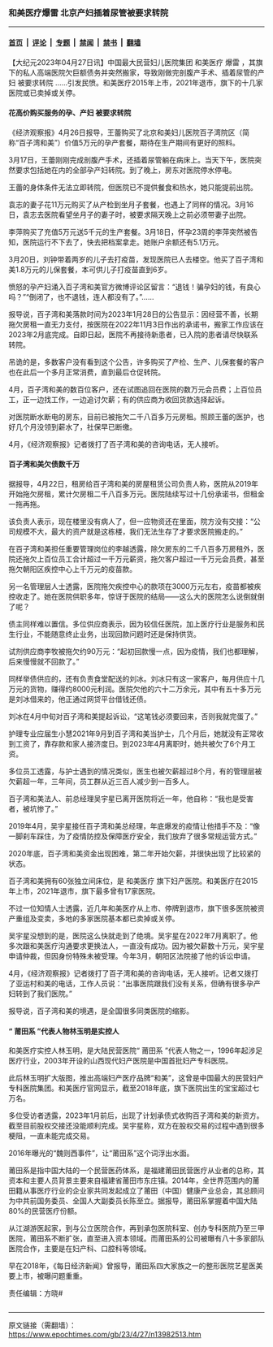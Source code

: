 ### 和美医疗爆雷 北京产妇插着尿管被要求转院

---

#### [首页](../../../..?n13982513) &nbsp;|&nbsp; [评论](../../../../../epoch-comment?n13982513) &nbsp;|&nbsp; [专题](../../../../../epoch-special?n13982513) &nbsp;|&nbsp; [禁闻](../../../../../epoch-news?n13982513) &nbsp;|&nbsp; [禁书](../../../../../books?n13982513) &nbsp;|&nbsp; [翻墙](https://github.com/gfw-breaker/nogfw/blob/master/README.md?n13982513)


<div class="post_content" id="artbody" itemprop="articleBody">
 <!-- article content begin -->
 <p>
  【大纪元2023年04月27日讯】中国最大民营妇儿医院集团
  <ok href="https://www.epochtimes.com/gb/tag/%E5%92%8C%E7%BE%8E%E5%8C%BB%E7%96%97.html">
   和美医疗
  </ok>
  <ok href="https://www.epochtimes.com/gb/tag/%E7%88%86%E9%9B%B7.html">
   爆雷
  </ok>
  ，其旗下的私人高端医院欠巨额债务并突然搬家，导致刚做完剖腹产手术、插着尿管的产妇
  <ok href="https://www.epochtimes.com/gb/tag/%E8%A2%AB%E8%A6%81%E6%B1%82%E8%BD%AC%E9%99%A2.html">
   被要求转院
  </ok>
  ……引发民愤。和美医疗2015年上市，2021年退市，旗下的十几家医院或已卖掉或关停。
 </p>
 <h4>
  花高价购买服务的孕、产妇
  <ok href="https://www.epochtimes.com/gb/tag/%E8%A2%AB%E8%A6%81%E6%B1%82%E8%BD%AC%E9%99%A2.html">
   被要求转院
  </ok>
 </h4>
 <p>
  《经济观察报》4月26日报导，王蕾购买了北京和美妇儿医院百子湾院区（简称“百子湾和美”）价值5万元的孕产套餐，期待在生产期间有更好的照料。
 </p>
 <p>
  3月17日，王蕾刚刚完成剖腹产手术，还插着尿管躺在病床上。当天下午，医院突然要求包括她在内的全部孕产妇转院。到了晚上，房东对医院停水停电。
 </p>
 <p>
  王蕾的身体条件无法立即转院，但医院已不提供餐食和热水，她只能提前出院。
 </p>
 <p>
  袁志的妻子花11万元购买了从产检到坐月子套餐，也遇上了同样的情况。3月16日，袁志去医院看望坐月子的妻子时，被要求隔天晚上之前必须带妻子出院。
 </p>
 <p>
  李萍购买了充值5万元送5千元的生产套餐。3月18日，怀孕23周的李萍突然被告知，医院运行不下去了，快去把档案拿走。她账户余额还有5.1万元。
 </p>
 <p>
  3月20日，刘钟带着两岁的儿子去打疫苗，发现医院已人去楼空。他买了百子湾和美1.8万元的儿保套餐，本可供儿子打疫苗直到6岁。
 </p>
 <p>
  愤怒的孕产妇涌入百子湾和美官方微博评论区留言：“退钱！骗孕妇的钱，有良心吗？”“倒闭了，也不退钱，连人都没有了。”……
 </p>
 <p>
  报导说，百子湾和美落款时间为2023年1月28日的公告显示：因经营不善，长期拖欠房租一直无力支付，按医院在2022年11月3日作出的承诺书，搬家工作应该在2023年2月底完成。自即日起，医院不再接待新患者，已入院的患者请尽快联系转院。
 </p>
 <p>
  吊诡的是，多数客户没有看到这个公告，许多购买了产检、生产、儿保套餐的客户也在此后一个多月正常消费，直到最后仓促转院。
 </p>
 <p>
  4月，百子湾和美的数百位客户，还在试图追回在医院的数万元会员费；上百位员工，正一边找工作，一边追讨欠薪；有的供应商为收回货款选择起诉。
 </p>
 <p>
  对医院断水断电的房东，目前已被拖欠二千八百多万元房租。照顾王蕾的医护，也好几个月没领到薪水了，社保早已断缴。
 </p>
 <p>
  4月，《经济观察报》记者拨打了百子湾和美的咨询电话，无人接听。
 </p>
 <h4>
  百子湾和美欠债数千万
 </h4>
 <p>
  据报导，4月22日，租房给百子湾和美的房屋租赁公司负责人称，医院从2019年开始拖欠房租，累计欠房租二千八百多万元。医院陆续写过十几份承诺书，但租金一拖再拖。
 </p>
 <p>
  该负责人表示，现在楼里没有病人了，但一应物资还在里面，院方没有交接：“公司规模不大，最大的资产就是这栋楼，我们无法生存了才要求医院搬走的。”
 </p>
 <p>
  在百子湾和美担任重要管理岗位的李越透露，除欠房东的二千八百多万房租外，医院还拖欠上百位员工合计超过一千万元薪资，拖欠客户超过一千万元会员费，甚至拖欠朝阳区疾控中心上千万元的疫苗款。
 </p>
 <p>
  另一名管理层人士透露，医院拖欠疾控中心的款项在3000万元左右，疫苗都被疾控收走了。她在医院供职多年，惊讶于医院的结局——这么大的医院怎么说倒就倒了呢？
 </p>
 <p>
  债主同样难以置信。多位供应商表示，因为较信任医院，加上医疗行业是服务和民生行业，不能随意终止业务，出现回款问题时还是保持供货。
 </p>
 <p>
  试剂供应商李牧被拖欠约90万元：“起初回款慢一点，因为疫情，我们也都理解，后来慢慢就不回款了。”
 </p>
 <p>
  同样举债供应的，还有负责食堂配送的刘冰。刘冰只有这一家客户，每月供应十几万元的货物，赚得约8000元利润。医院欠他的六十二万余元，其中有五十多万元是刘冰借来的，他正通过网贷平台借钱还债。
 </p>
 <p>
  刘冰在4月中旬对百子湾和美提起诉讼，“这笔钱必须要回来，否则我就完蛋了。”
 </p>
 <p>
  护理专业应届生小慧2021年9月到百子湾和美当护士，几个月后，她就没有正常收到工资了，靠存款和家人接济度日。到2023年4月离职时，她共被欠了6个月工资。
 </p>
 <p>
  多位员工透露，与护士遇到的情况类似，医生也被欠薪超过8个月，有的管理层被欠薪超一年，三年间，员工群从近三百人减少到一百多人。
 </p>
 <p>
  百子湾和美法人、前总经理吴宇星已离开医院将近一年，他自称：“我也是受害者，被坑惨了。”
 </p>
 <p>
  2019年4月，吴宇星接任百子湾和美总经理，年底爆发的疫情让他措手不及：“像一脚刹车踩住，为了疫情防控及保障医疗安全，我们放弃了很多常规运营方式。”
 </p>
 <p>
  2020年底，百子湾和美资金出现困难，第二年开始欠薪，并很快出现了比较紧的状态。
 </p>
 <p>
  百子湾和美拥有60张独立间床位，是
  <ok href="https://www.epochtimes.com/gb/tag/%E5%92%8C%E7%BE%8E%E5%8C%BB%E7%96%97.html">
   和美医疗
  </ok>
  旗下妇产医院。和美医疗在2015年上市，2021年退市，旗下最多曾有17家医院。
 </p>
 <p>
  不过一位知情人士透露，近几年和美医疗从上市、停牌到退市，旗下很多医院被资产重组及变卖，多地的多家医院基本都已卖掉或关停。
 </p>
 <p>
  吴宇星没想到的是，医院这么快就走到了绝境。吴宇星在2022年7月离职了。他多次跟和美医疗沟通要求更换法人，一直没有成功。因为被欠薪数十万元，吴宇星申请仲裁，但因身份特殊未被受理。今年3月，朝阳区法院接了他的诉讼申请。
 </p>
 <p>
  4月，《经济观察报》记者拨打了百子湾和美的咨询电话，无人接听。记者又拨打了亚运村和美的电话，工作人员说：“出事医院跟我们没有关系，但确有很多孕产妇转到了我们医院。”
 </p>
 <p>
  报导说，百子湾和美的境遇，是全国很多同类医院的缩影。
 </p>
 <h4>
  “
  <ok href="https://www.epochtimes.com/gb/tag/%E8%8E%86%E7%94%B0%E7%B3%BB.html">
   莆田系
  </ok>
  ”代表人物林玉明是实控人
 </h4>
 <p>
  和美医疗实控人林玉明，是大陆民营医院“
  <ok href="https://www.epochtimes.com/gb/tag/%E8%8E%86%E7%94%B0%E7%B3%BB.html">
   莆田系
  </ok>
  ”代表人物之一，1996年起涉足医疗行业，2003年开设的山西现代妇产医院是中国首批妇产专科医院。
 </p>
 <p>
  此后林玉明扩大版图，推出高端妇产医疗品牌“和美”，这曾是中国最大的民营妇产专科医院集团。和美医疗官网显示，截至2018年底，旗下医院出生的宝宝超过七万名。
 </p>
 <p>
  多位受访者透露，2023年1月前后，出现了计划承债式收购百子湾和美的新资方。截至目前股权交接还没能顺利完成。吴宇星称，双方在股权交易的过程中遇到很多梗阻，一直未能完成交易。
 </p>
 <p>
  2016年曝光的“魏则西事件”，让“莆田系”这个词浮出水面。
 </p>
 <p>
  莆田系是指中国大陆的一个民营医药体系，是福建莆田民营医疗从业者的总称，其资本和主要人员背景主要来自福建省莆田市东庄镇。2014年，全世界范围内的莆田籍从事医疗行业的企业家共同发起成立了莆田（中国）健康产业总会，其总顾问为中共前国务委员、全国人大副委员长陈至立。据报导，莆田系掌握着中国大陆80%的民营医疗份额。
 </p>
 <p>
  从江湖游医起家，到与公立医院合作，再到承包医院科室、创办专科医院乃至三甲医院，莆田系不断扩张，直至进入资本领域。而莆田系的公司被曝有八十多家部队医院合作，主要是在妇产科、口腔科等领域。
 </p>
 <p>
  早在2018年，《每日经济新闻》曾报导，莆田系四大家族之一的整形医院艺星医美要上市，被曝问题重重。
 </p>
 <p>
  责任编辑：方晓#
 </p>
 <!-- article content end -->
 <div id="below_article_ad">
 </div>
</div>


<img src='http://gfw-breaker.win/epoch-news/pages/ncid282/n13982513.md' width='0px' height='0px'/>

---

原文链接（需翻墙）：https://www.epochtimes.com/gb/23/4/27/n13982513.htm